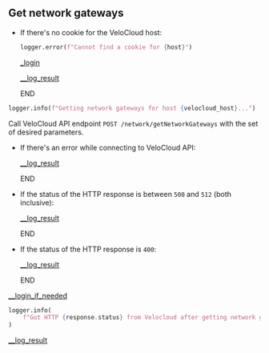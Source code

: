 ## Get network gateways

* If there's no cookie for the VeloCloud host:
    ```python
    logger.error(f"Cannot find a cookie for {host}")
    ```

    [_login](_login.md)

    [__log_result](__log_result.md)

    END

```python
logger.info(f"Getting network gateways for host {velocloud_host}...")
```
  
Call VeloCloud API endpoint `POST /network/getNetworkGateways` with the set of desired parameters.

* If there's an error while connecting to VeloCloud API:
  
    [__log_result](__log_result.md)

    END

* If the status of the HTTP response is between `500` and `512` (both inclusive):

    [__log_result](__log_result.md)

    END

* If the status of the HTTP response is `400`:

    [__log_result](__log_result.md)

    END

[__login_if_needed](__login_if_needed.md)

```python
logger.info(
    f"Got HTTP {response.status} from Velocloud after getting network gateways for host {velocloud_host}"
)
```

[__log_result](__log_result.md)